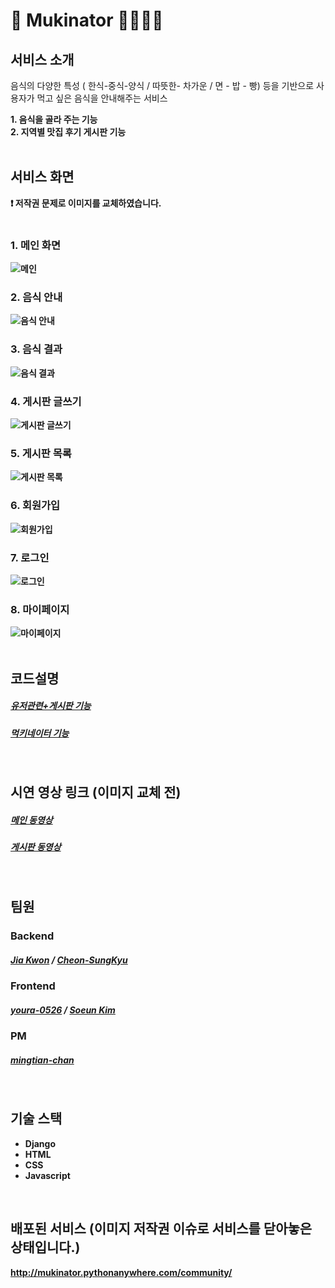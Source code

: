 # 🧞 Mukinator 🍖🍕🍜🍣
## 서비스 소개
음식의 다양한 특성 ( 한식-중식-양식 / 따뜻한- 차가운 / 면 - 밥 - 빵) 등을 기반으로 사용자가 먹고 싶은 음식을 안내해주는 서비스

<strong>1. 음식을 골라 주는 기능
<br/>
<strong>2. 지역별 맛집 후기 게시판 기능
<br/><br/>

## 서비스 화면
❗ 저작권 문제로 이미지를 교체하였습니다.
<br/>
<br/>
### 1. 메인 화면
![메인](https://github.com/silver0108/Mukinator/assets/78434676/2b78e0dd-80ce-4057-a0dc-19d74e63a6f1)
### 2. 음식 안내
![음식 안내](https://github.com/silver0108/Mukinator/assets/78434676/c233c61b-3704-46bd-a619-636513d2f747)
### 3. 음식 결과
![음식 결과](https://github.com/silver0108/Mukinator/assets/78434676/41d8a960-79b9-4121-a8d7-1fa4e7db4071)
### 4. 게시판 글쓰기
![게시판 글쓰기](https://github.com/silver0108/Mukinator/assets/78434676/df00acce-2022-48d6-aaff-01b6a9f5f6a9)
### 5. 게시판 목록
![게시판 목록](https://github.com/silver0108/Mukinator/assets/78434676/c781ceec-b45c-43c0-9e4c-cc46e8066f05)
### 6. 회원가입
![회원가입](https://github.com/silver0108/Mukinator/assets/78434676/5faa78d0-b37c-49a0-a1d0-25493e90b35c)
### 7. 로그인
![로그인](https://github.com/silver0108/Mukinator/assets/78434676/3c2d68ce-ac0e-40a7-bb31-5118bd1fcef2)
### 8. 마이페이지
![마이페이지](https://github.com/silver0108/Mukinator/assets/78434676/cf7419e1-6229-47ba-882f-9b17b92de730)
<br/>
<br/>

## 코드설명
##### [유저관련+게시판 기능](https://star-peanuts.tistory.com/43)
##### [먹키네이터 기능](https://star-peanuts.tistory.com/44)
<br/>


## 시연 영상 링크 (이미지 교체 전)
##### [메인 동영상](https://play-tv.kakao.com/embed/player/cliplink/430201024?service=player_share) <br/>
##### [게시판 동영상](https://play-tv.kakao.com/embed/player/cliplink/430201048?service=player_share)
<br/>

## 팀원
### Backend
##### [Jia Kwon](https://github.com/jia5232) / [Cheon-SungKyu](https://github.com/mumat0103)

### Frontend
##### [youra-0526](https://github.com/youra-0526) / [Soeun Kim](https://github.com/silver0108)

### PM
##### [mingtian-chan](https://github.com/mingtian-chan)
<br/>

## 기술 스택
- Django
- HTML
- CSS
- Javascript
<br/>

## 배포된 서비스 (이미지 저작권 이슈로 서비스를 닫아놓은 상태입니다.)
http://mukinator.pythonanywhere.com/community/
<br/>
